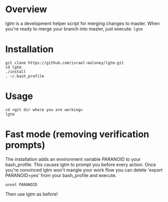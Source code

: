 # Overview 
lgtm is a development helper script for merging changes to master. 
When you're ready to merge your branch into master, just execute: `lgtm`


# Installation
```
git clone https://github.com/israel-maloney/lgtm.git
cd lgtm
./install
. ~/.bash_profile
```

# Usage
```
cd <git dir where you are working>
lgtm
```

# Fast mode (removing verification prompts)
The installation adds an environment variable PARANOID to your bash_profile.
This causes lgtm to prompt you before every action.  Once you're convinced lgtm
won't mangle your work flow you can delete 'export PARANOID=yes' from your bash_profile
and execute.
```
unset PARANOID
```

Then use lgtm as before!
